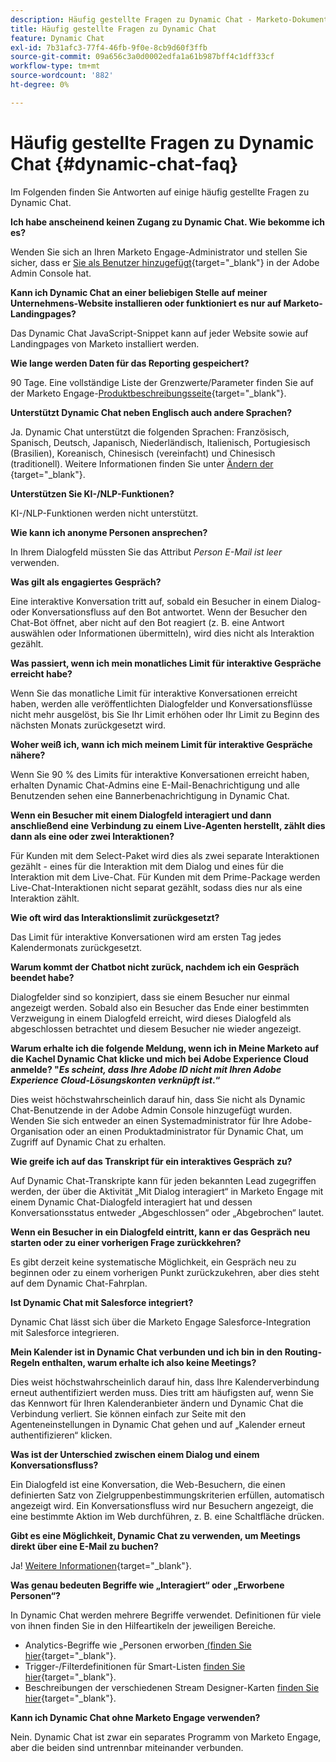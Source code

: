 ```yaml
---
description: Häufig gestellte Fragen zu Dynamic Chat - Marketo-Dokumente - Produktdokumentation
title: Häufig gestellte Fragen zu Dynamic Chat
feature: Dynamic Chat
exl-id: 7b31afc3-77f4-46fb-9f0e-8cb9d60f3ffb
source-git-commit: 09a656c3a0d0002edfa1a61b987bff4c1dff33cf
workflow-type: tm+mt
source-wordcount: '882'
ht-degree: 0%

---
```


# Häufig gestellte Fragen zu Dynamic Chat {#dynamic-chat-faq}

Im Folgenden finden Sie Antworten auf einige häufig gestellte Fragen zu Dynamic Chat.

**Ich habe anscheinend keinen Zugang zu Dynamic Chat. Wie bekomme ich es?**

Wenden Sie sich an Ihren Marketo Engage-Administrator und stellen Sie sicher, dass er [Sie als Benutzer hinzugefügt](/help/marketo/product-docs/demand-generation/dynamic-chat/setup-and-configuration/add-or-remove-chat-users.md#add-a-chat-user){target="_blank"} in der Adobe Admin Console hat.

**Kann ich Dynamic Chat an einer beliebigen Stelle auf meiner Unternehmens-Website installieren oder funktioniert es nur auf Marketo-Landingpages?**

Das Dynamic Chat JavaScript-Snippet kann auf jeder Website sowie auf Landingpages von Marketo installiert werden.

**Wie lange werden Daten für das Reporting gespeichert?**

90 Tage. Eine vollständige Liste der Grenzwerte/Parameter finden Sie auf der Marketo Engage-[Produktbeschreibungsseite](https://helpx.adobe.com/de/legal/product-descriptions/adobe-marketo-engage---product-description.html){target="_blank"}.

**Unterstützt Dynamic Chat neben Englisch auch andere Sprachen?**

Ja. Dynamic Chat unterstützt die folgenden Sprachen: Französisch, Spanisch, Deutsch, Japanisch, Niederländisch, Italienisch, Portugiesisch (Brasilien), Koreanisch, Chinesisch (vereinfacht) und Chinesisch (traditionell). Weitere Informationen finden Sie unter [Ändern der ](/help/marketo/product-docs/demand-generation/dynamic-chat/dynamic-chat-overview.md#changing-the-language){target="_blank"}.

**Unterstützen Sie KI-/NLP-Funktionen?**

KI-/NLP-Funktionen werden nicht unterstützt.

**Wie kann ich anonyme Personen ansprechen?**

In Ihrem Dialogfeld müssten Sie das Attribut _Person E-Mail ist leer_ verwenden.

**Was gilt als engagiertes Gespräch?**

Eine interaktive Konversation tritt auf, sobald ein Besucher in einem Dialog- oder Konversationsfluss auf den Bot antwortet. Wenn der Besucher den Chat-Bot öffnet, aber nicht auf den Bot reagiert (z. B. eine Antwort auswählen oder Informationen übermitteln), wird dies nicht als Interaktion gezählt.

**Was passiert, wenn ich mein monatliches Limit für interaktive Gespräche erreicht habe?**

Wenn Sie das monatliche Limit für interaktive Konversationen erreicht haben, werden alle veröffentlichten Dialogfelder und Konversationsflüsse nicht mehr ausgelöst, bis Sie Ihr Limit erhöhen oder Ihr Limit zu Beginn des nächsten Monats zurückgesetzt wird.

**Woher weiß ich, wann ich mich meinem Limit für interaktive Gespräche nähere?**

Wenn Sie 90 % des Limits für interaktive Konversationen erreicht haben, erhalten Dynamic Chat-Admins eine E-Mail-Benachrichtigung und alle Benutzenden sehen eine Bannerbenachrichtigung in Dynamic Chat.

**Wenn ein Besucher mit einem Dialogfeld interagiert und dann anschließend eine Verbindung zu einem Live-Agenten herstellt, zählt dies dann als eine oder zwei Interaktionen?**

Für Kunden mit dem Select-Paket wird dies als zwei separate Interaktionen gezählt - eines für die Interaktion mit dem Dialog und eines für die Interaktion mit dem Live-Chat. Für Kunden mit dem Prime-Package werden Live-Chat-Interaktionen nicht separat gezählt, sodass dies nur als eine Interaktion zählt.

**Wie oft wird das Interaktionslimit zurückgesetzt?**

Das Limit für interaktive Konversationen wird am ersten Tag jedes Kalendermonats zurückgesetzt.

**Warum kommt der Chatbot nicht zurück, nachdem ich ein Gespräch beendet habe?**

Dialogfelder sind so konzipiert, dass sie einem Besucher nur einmal angezeigt werden. Sobald also ein Besucher das Ende einer bestimmten Verzweigung in einem Dialogfeld erreicht, wird dieses Dialogfeld als abgeschlossen betrachtet und diesem Besucher nie wieder angezeigt.

**Warum erhalte ich die folgende Meldung, wenn ich in Meine Marketo auf die Kachel Dynamic Chat klicke und mich bei Adobe Experience Cloud anmelde? &quot;_Es scheint, dass Ihre Adobe ID nicht mit Ihren Adobe Experience Cloud-Lösungskonten verknüpft ist_.“**

Dies weist höchstwahrscheinlich darauf hin, dass Sie nicht als Dynamic Chat-Benutzende in der Adobe Admin Console hinzugefügt wurden. Wenden Sie sich entweder an einen Systemadministrator für Ihre Adobe-Organisation oder an einen Produktadministrator für Dynamic Chat, um Zugriff auf Dynamic Chat zu erhalten.

**Wie greife ich auf das Transkript für ein interaktives Gespräch zu?**

Auf Dynamic Chat-Transkripte kann für jeden bekannten Lead zugegriffen werden, der über die Aktivität „Mit Dialog interagiert“ in Marketo Engage mit einem Dynamic Chat-Dialogfeld interagiert hat und dessen Konversationsstatus entweder „Abgeschlossen“ oder „Abgebrochen“ lautet.

**Wenn ein Besucher in ein Dialogfeld eintritt, kann er das Gespräch neu starten oder zu einer vorherigen Frage zurückkehren?**

Es gibt derzeit keine systematische Möglichkeit, ein Gespräch neu zu beginnen oder zu einem vorherigen Punkt zurückzukehren, aber dies steht auf dem Dynamic Chat-Fahrplan.

**Ist Dynamic Chat mit Salesforce integriert?**

Dynamic Chat lässt sich über die Marketo Engage Salesforce-Integration mit Salesforce integrieren.

**Mein Kalender ist in Dynamic Chat verbunden und ich bin in den Routing-Regeln enthalten, warum erhalte ich also keine Meetings?**

Dies weist höchstwahrscheinlich darauf hin, dass Ihre Kalenderverbindung erneut authentifiziert werden muss. Dies tritt am häufigsten auf, wenn Sie das Kennwort für Ihren Kalenderanbieter ändern und Dynamic Chat die Verbindung verliert. Sie können einfach zur Seite mit den Agenteneinstellungen in Dynamic Chat gehen und auf „Kalender erneut authentifizieren“ klicken.

**Was ist der Unterschied zwischen einem Dialog und einem Konversationsfluss?**

Ein Dialogfeld ist eine Konversation, die Web-Besuchern, die einen definierten Satz von Zielgruppenbestimmungskriterien erfüllen, automatisch angezeigt wird. Ein Konversationsfluss wird nur Besuchern angezeigt, die eine bestimmte Aktion im Web durchführen, z. B. eine Schaltfläche drücken.

**Gibt es eine Möglichkeit, Dynamic Chat zu verwenden, um Meetings direkt über eine E-Mail zu buchen?**

Ja! [Weitere Informationen](https://nation.marketo.com/t5/product-blogs/using-dynamic-chat-conversational-flows-for-meeting-booking/ba-p/340936){target="_blank"}.

**Was genau bedeuten Begriffe wie „Interagiert“ oder „Erworbene Personen“?**

In Dynamic Chat werden mehrere Begriffe verwendet. Definitionen für viele von ihnen finden Sie in den Hilfeartikeln der jeweiligen Bereiche.

* Analytics-Begriffe wie „Personen erworben[ (finden Sie hier](/help/marketo/product-docs/demand-generation/dynamic-chat/analytics.md#definitions){target="_blank"}.
* Trigger-/Filterdefinitionen für Smart-Listen [finden Sie hier](/help/marketo/product-docs/demand-generation/dynamic-chat/dynamic-chat-activities.md#definitions){target="_blank"}.
* Beschreibungen der verschiedenen Stream Designer-Karten [finden Sie hier](/help/marketo/product-docs/demand-generation/dynamic-chat/automated-chat/stream-designer.md#stream-designer-cards){target="_blank"}.

**Kann ich Dynamic Chat ohne Marketo Engage verwenden?**

Nein. Dynamic Chat ist zwar ein separates Programm von Marketo Engage, aber die beiden sind untrennbar miteinander verbunden.
